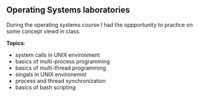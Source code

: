 ## Operating Systems laboratories

During the operating systems course I had the oppportunity to practice on some concept viewd in class.

**Topics**:
* system calls in UNIX environment
* basics of multi-process programming
* basics of multi-thread programming
* singals in UNIX environemnt
* process and thread synchronization
* basics of bash scripting
